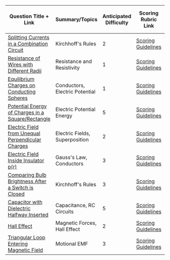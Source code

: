 | Question Title + Link | Summary/Topics | Anticipated Difficulty | Scoring Rubric Link | Solved Out Copy Link | Applicable to P2? | Comments |
| --- | --- | --- | --- | --- | --- | --- |
| [Splitting Currents in a Combination Circuit](./EMAG-QQT-001%20(Splitting%20Currents%20in%20a%20Combination%20Circuit)/index.md) | Kirchhoff's Rules | 2 | [Scoring Guidelines](./Scoring_Guidelines/(SG)%20EMAG-QQT-001/index.md) | [Solutions](https://drive.google.com/open?id=17uYGXhTGMmzxmyyKPbCt7l_FXRNAMu5u&usp=drive_copy) | True |  |
| [Resistance of Wires with Different Radii](./EMAG-QQT-002%20(Resistance%20of%20Wires%20with%20Different%20Radii)/index.md) | Resistance and Resistivity | 1 | [Scoring Guidelines](./Scoring_Guidelines/(SG)%20EMAG-QQT-002/index.md) | [Solutions](https://drive.google.com/open?id=1Tw8HCwFtr6WCguxyHxIkx0ssbBTjHWFf&usp=drive_copy) | True |  |
| [Equilibrium Charges on Conducting Spheres](./EMAG-QQT-003%20(Equilibrium%20Charges%20on%20Conducting%20Spheres%20of%20Different%20Sizes)/index.md) | Conductors, Electric Potential | 1 | [Scoring Guidelines](./Scoring_Guidelines/(SG)%20EMAG-QQT-003/index.md) | [Solutions](https://drive.google.com/open?id=1zat48pIu8wnXhtaky2jNlIgXIbK24HFg&usp=drive_copy) | True |  |
| [Potential Energy of Charges in a Square/Rectangle](./EMAG-QQT-004%20(Potential%20Energy%20of%20Charges%20in%20a%20Square%20vs%20Rectangle)/index.md) | Electric Potential Energy | 5 | [Scoring Guidelines](./Scoring_Guidelines/(SG)%20EMAG-QQT-004/index.md) | [Solutions](https://drive.google.com/open?id=1w1o7RmUr7xHUsfne2zmKpFsgd7iWlpea&usp=drive_copy) | True |  |
| [Electric Field from Unequal Perpendicular Charges](./EMAG-QQT-005%20(Electric%20Field%20from%20Unequal%20Perpendicular%20Charges)/index.md) | Electric Fields, Superposition | 2 | [Scoring Guidelines](./Scoring_Guidelines/(SG)%20EMAG-QQT-005/index.md) | [Solutions](https://drive.google.com/open?id=1OU2qpTzbcZl7i4rR1gz_vNU1twB0fwsz&usp=drive_copy) | True |  |
| [Electric Field Inside Insulator p(r)](./EMAG-QQT-006%20(Comparing%20Electric%20Field%20Inside%20an%20Insulating%20Sphere%20p(r))/index.md) | Gauss's Law, Conductors | 3 | [Scoring Guidelines](./Scoring_Guidelines/(SG)%20EMAG-QQT-006/index.md) | [Solutions](https://drive.google.com/open?id=12aDg6LSNlucqjwFbVNy_4mrTWT7vpz8E&usp=drive_copy) | False |  |
| [Comparing Bulb Brightness After a Switch is Closed](./EMAG-QQT-007%20(Comparing%20Bulb%20Brightness%20After%20a%20Switch%20is%20Closed)/index.md) | Kirchhoff's Rules | 3 | [Scoring Guidelines](./Scoring_Guidelines/(SG)%20EMAG-QQT-007/index.md) | [Solutions](https://drive.google.com/open?id=1sFdQcqMYpDhD7WdYYW_dJ69m8GMFTL7Z&usp=drive_copy) | True |  |
| [Capacitor with Dielectric Halfway Inserted](./EMAG-QQT-008%20(Capacitor%20with%20Dielectric%20Halfway%20Inserted)/index.md) | Capacitance, RC Circuits | 5 | [Scoring Guidelines](./Scoring_Guidelines/(SG)%20EMAG-QQT-008/index.md) | [Solutions](https://drive.google.com/open?id=1HVJBedYfU7NmLqJ5eTP4mOo7Ro6olaMH&usp=drive_copy) | False |  |
| [Hall Effect](./EMAG-QQT-009%20(Hall%20Effect)/index.md) | Magnetic Forces, Hall Effect | 2 | [Scoring Guidelines](./Scoring_Guidelines/(SG)%20EMAG-QQT-009/index.md) | [Solutions](https://drive.google.com/open?id=1HfYjCkWdMbgq4hjLbcBdRqom6JBHKuCX&usp=drive_copy) | True |  |
| [Triangular Loop Entering Magnetic Field](./EMAG-QQT-010%20(Triangular%20Loop%20Entering%20Magnetic%20Field)/index.md) | Motional EMF | 3 | [Scoring Guidelines](./Scoring_Guidelines/(SG)%20EMAG-QQT-010/index.md) | [Solutions](https://drive.google.com/open?id=1CrV7sCHiT-LZdDdt1jx_uDFV0MNOUkdo&usp=drive_copy) | True |  |
